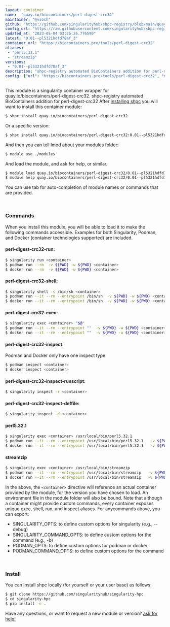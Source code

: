 ```yaml
---
layout: container
name:  "quay.io/biocontainers/perl-digest-crc32"
maintainer: "@vsoch"
github: "https://github.com/singularityhub/shpc-registry/blob/main/quay.io/biocontainers/perl-digest-crc32/container.yaml"
config_url: "https://raw.githubusercontent.com/singularityhub/shpc-registry/main/quay.io/biocontainers/perl-digest-crc32/container.yaml"
updated_at: "2023-05-04 03:26:26.776590"
latest: "0.01--pl5321hdfd78af_3"
container_url: "https://biocontainers.pro/tools/perl-digest-crc32"
aliases:
 - "perl5.32.1"
 - "streamzip"
versions:
 - "0.01--pl5321hdfd78af_3"
description: "shpc-registry automated BioContainers addition for perl-digest-crc32"
config: {"url": "https://biocontainers.pro/tools/perl-digest-crc32", "maintainer": "@vsoch", "description": "shpc-registry automated BioContainers addition for perl-digest-crc32", "latest": {"0.01--pl5321hdfd78af_3": "sha256:f62e38c6306650d03685ea25590c593e7b2744940411b033930d16490a113412"}, "tags": {"0.01--pl5321hdfd78af_3": "sha256:f62e38c6306650d03685ea25590c593e7b2744940411b033930d16490a113412"}, "docker": "quay.io/biocontainers/perl-digest-crc32", "aliases": {"perl5.32.1": "/usr/local/bin/perl5.32.1", "streamzip": "/usr/local/bin/streamzip"}}
---
```


This module is a singularity container wrapper for quay.io/biocontainers/perl-digest-crc32.
shpc-registry automated BioContainers addition for perl-digest-crc32
After [installing shpc](#install) you will want to install this container module:


```bash
$ shpc install quay.io/biocontainers/perl-digest-crc32
```

Or a specific version:

```bash
$ shpc install quay.io/biocontainers/perl-digest-crc32:0.01--pl5321hdfd78af_3
```

And then you can tell lmod about your modules folder:

```bash
$ module use ./modules
```

And load the module, and ask for help, or similar.

```bash
$ module load quay.io/biocontainers/perl-digest-crc32/0.01--pl5321hdfd78af_3
$ module help quay.io/biocontainers/perl-digest-crc32/0.01--pl5321hdfd78af_3
```

You can use tab for auto-completion of module names or commands that are provided.

<br>

### Commands

When you install this module, you will be able to load it to make the following commands accessible.
Examples for both Singularity, Podman, and Docker (container technologies supported) are included.

#### perl-digest-crc32-run:

```bash
$ singularity run <container>
$ podman run --rm  -v ${PWD} -w ${PWD} <container>
$ docker run --rm  -v ${PWD} -w ${PWD} <container>
```

#### perl-digest-crc32-shell:

```bash
$ singularity shell -s /bin/sh <container>
$ podman run --it --rm --entrypoint /bin/sh  -v ${PWD} -w ${PWD} <container>
$ docker run --it --rm --entrypoint /bin/sh  -v ${PWD} -w ${PWD} <container>
```

#### perl-digest-crc32-exec:

```bash
$ singularity exec <container> "$@"
$ podman run --it --rm --entrypoint ""  -v ${PWD} -w ${PWD} <container> "$@"
$ docker run --it --rm --entrypoint ""  -v ${PWD} -w ${PWD} <container> "$@"
```

#### perl-digest-crc32-inspect:

Podman and Docker only have one inspect type.

```bash
$ podman inspect <container>
$ docker inspect <container>
```

#### perl-digest-crc32-inspect-runscript:

```bash
$ singularity inspect -r <container>
```

#### perl-digest-crc32-inspect-deffile:

```bash
$ singularity inspect -d <container>
```


#### perl5.32.1

```bash
$ singularity exec <container> /usr/local/bin/perl5.32.1
$ podman run --it --rm --entrypoint /usr/local/bin/perl5.32.1   -v ${PWD} -w ${PWD} <container> -c " $@"
$ docker run --it --rm --entrypoint /usr/local/bin/perl5.32.1   -v ${PWD} -w ${PWD} <container> -c " $@"
```


#### streamzip

```bash
$ singularity exec <container> /usr/local/bin/streamzip
$ podman run --it --rm --entrypoint /usr/local/bin/streamzip   -v ${PWD} -w ${PWD} <container> -c " $@"
$ docker run --it --rm --entrypoint /usr/local/bin/streamzip   -v ${PWD} -w ${PWD} <container> -c " $@"
```



In the above, the `<container>` directive will reference an actual container provided
by the module, for the version you have chosen to load. An environment file in the
module folder will also be bound. Note that although a container
might provide custom commands, every container exposes unique exec, shell, run, and
inspect aliases. For anycommands above, you can export:

 - SINGULARITY_OPTS: to define custom options for singularity (e.g., --debug)
 - SINGULARITY_COMMAND_OPTS: to define custom options for the command (e.g., -b)
 - PODMAN_OPTS: to define custom options for podman or docker
 - PODMAN_COMMAND_OPTS: to define custom options for the command

<br>

### Install

You can install shpc locally (for yourself or your user base) as follows:

```bash
$ git clone https://github.com/singularityhub/singularity-hpc
$ cd singularity-hpc
$ pip install -e .
```

Have any questions, or want to request a new module or version? [ask for help!](https://github.com/singularityhub/singularity-hpc/issues)